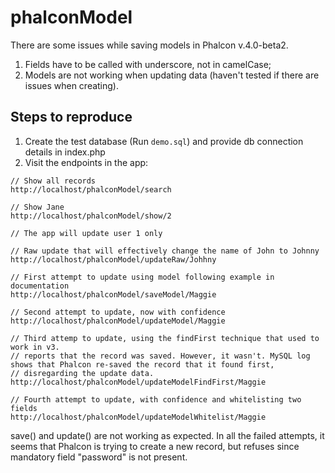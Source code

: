 # phalconModel

There are some issues while saving models in Phalcon v.4.0-beta2.

1. Fields have to be called with underscore, not in camelCase;
2. Models are not working when updating data (haven't tested if there are issues when creating).

## Steps to reproduce

1. Create the test database (Run `demo.sql`) and provide db connection details in index.php
2. Visit the endpoints in the app:

```
// Show all records
http://localhost/phalconModel/search

// Show Jane
http://localhost/phalconModel/show/2

// The app will update user 1 only

// Raw update that will effectively change the name of John to Johnny
http://localhost/phalconModel/updateRaw/Johhny

// First attempt to update using model following example in documentation
http://localhost/phalconModel/saveModel/Maggie

// Second attempt to update, now with confidence
http://localhost/phalconModel/updateModel/Maggie

// Third attemp to update, using the findFirst technique that used to work in v3. 
// reports that the record was saved. However, it wasn't. MySQL log shows that Phalcon re-saved the record that it found first, 
// disregarding the update data.
http://localhost/phalconModel/updateModelFindFirst/Maggie

// Fourth attempt to update, with confidence and whitelisting two fields
http://localhost/phalconModel/updateModelWhitelist/Maggie

```

save() and update() are not working as expected. In all the failed attempts, it seems that Phalcon is trying to create a new record, but refuses since mandatory field "password" is not present.









